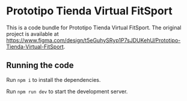 
  # Prototipo Tienda Virtual FitSport

  This is a code bundle for Prototipo Tienda Virtual FitSport. The original project is available at https://www.figma.com/design/t5eGuhySRyp1P7sJDUKehU/Prototipo-Tienda-Virtual-FitSport.

  ## Running the code

  Run `npm i` to install the dependencies.

  Run `npm run dev` to start the development server.
  
